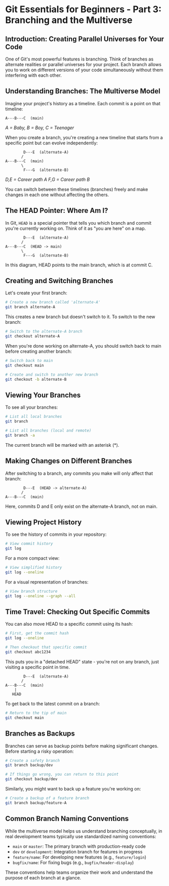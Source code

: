 # Git Essentials for Beginners - Part 3: Branching and the Multiverse

## Introduction: Creating Parallel Universes for Your Code

One of Git's most powerful features is branching. Think of branches as alternate realities or parallel universes for your project. Each branch allows you to work on different versions of your code simultaneously without them interfering with each other.

## Understanding Branches: The Multiverse Model

Imagine your project's history as a timeline. Each commit is a point on that timeline:

```
A---B---C  (main)
```

_A = Baby, B = Boy, C = Teenager_

When you create a branch, you're creating a new timeline that starts from a specific point but can evolve independently:

```
        D---E  (alternate-A)
       /
A---B---C  (main)
       \
        F---G  (alternate-B)
```

_D,E = Career path A_
_F,G = Career path B_

You can switch between these timelines (branches) freely and make changes in each one without affecting the others.

## The HEAD Pointer: Where Am I?

In Git, `HEAD` is a special pointer that tells you which branch and commit you're currently working on. Think of it as "you are here" on a map.

```
        D---E  (alternate-A)
       /
A---B---C  (HEAD -> main)
       \
        F---G  (alternate-B)
```

In this diagram, HEAD points to the main branch, which is at commit C.

## Creating and Switching Branches

Let's create your first branch:

```bash
# Create a new branch called 'alternate-A'
git branch alternate-A
```

This creates a new branch but doesn't switch to it. To switch to the new branch:

```bash
# Switch to the alternate-A branch
git checkout alternate-A
```

When you're done working on alternate-A, you should switch back to main before creating another branch:

```bash
# Switch back to main
git checkout main

# Create and switch to another new branch
git checkout -b alternate-B
```

## Viewing Your Branches

To see all your branches:

```bash
# List all local branches
git branch

# List all branches (local and remote)
git branch -a
```

The current branch will be marked with an asterisk (\*).

## Making Changes on Different Branches

After switching to a branch, any commits you make will only affect that branch:

```
        D---E  (HEAD -> alternate-A)
       /
A---B---C  (main)
```

Here, commits D and E only exist on the alternate-A branch, not on main.

## Viewing Project History

To see the history of commits in your repository:

```bash
# View commit history
git log
```

For a more compact view:

```bash
# View simplified history
git log --oneline
```

For a visual representation of branches:

```bash
# View branch structure
git log --oneline --graph --all
```

## Time Travel: Checking Out Specific Commits

You can also move HEAD to a specific commit using its hash:

```bash
# First, get the commit hash
git log --oneline

# Then checkout that specific commit
git checkout abc1234
```

This puts you in a "detached HEAD" state - you're not on any branch, just visiting a specific point in time.

```
        D---E  (alternate-A)
       /
A---B---C  (main)
    |
   HEAD
```

To get back to the latest commit on a branch:

```bash
# Return to the tip of main
git checkout main
```

## Branches as Backups

Branches can serve as backup points before making significant changes. Before starting a risky operation:

```bash
# Create a safety branch
git branch backup/dev

# If things go wrong, you can return to this point
git checkout backup/dev
```

Similarly, you might want to back up a feature you're working on:

```bash
# Create a backup of a feature branch
git branch backup/feature-A
```

## Common Branch Naming Conventions

While the multiverse model helps us understand branching conceptually, in real development teams typically use standardized naming conventions:

- `main` or `master`: The primary branch with production-ready code
- `dev` or `development`: Integration branch for features in progress
- `feature/name`: For developing new features (e.g., `feature/login`)
- `bugfix/name`: For fixing bugs (e.g., `bugfix/header-display`)

These conventions help teams organize their work and understand the purpose of each branch at a glance.